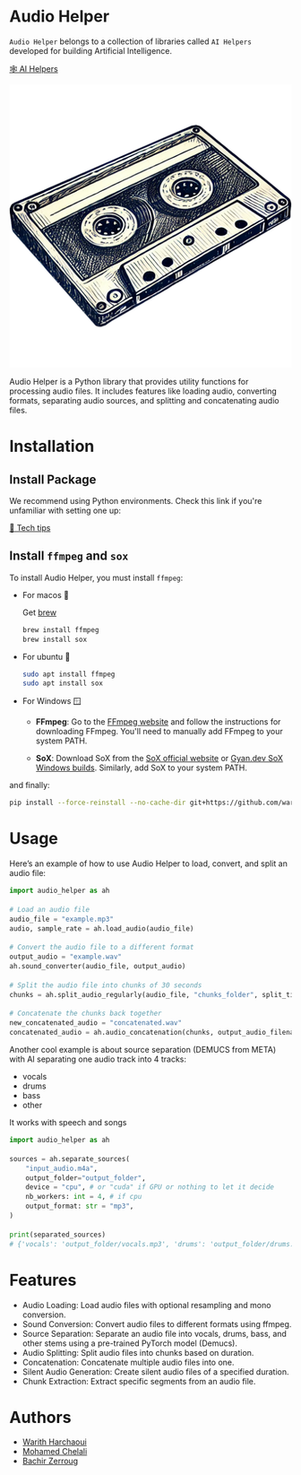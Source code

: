 # Audio Helper

`Audio Helper` belongs to a collection of libraries called `AI Helpers` developed for building Artificial Intelligence.

[🕸️ AI Helpers](https://harchaoui.org/warith/ai-helpers)

[![logo](logo.png)](https://harchaoui.org/warith/ai-helpers)

Audio Helper is a Python library that provides utility functions for processing audio files. It includes features like loading audio, converting formats, separating audio sources, and splitting and concatenating audio files.

# Installation

## Install Package

We recommend using Python environments. Check this link if you're unfamiliar with setting one up:

[🥸 Tech tips](https://harchaoui.org/warith/4ml/#install)

## Install `ffmpeg` and `sox`
To install Audio Helper, you must install `ffmpeg`:

- For macos 🍎
  
  Get [brew](https://brew.sh)
  ```bash
  brew install ffmpeg
  brew install sox
  ```
- For ubuntu 🐧
  ```bash
  sudo apt install ffmpeg
  sudo apt install sox
  ```
- For Windows 🪟
  - **FFmpeg**: Go to the [FFmpeg website](https://ffmpeg.org/download.html) and follow the instructions for downloading FFmpeg. You'll need to manually add FFmpeg to your system PATH.
  
  - **SoX**: Download SoX from the [SoX official website](http://sox.sourceforge.net/) or [Gyan.dev SoX Windows builds](https://www.gyan.dev/ffmpeg/builds/). Similarly, add SoX to your system PATH.


and finally:

```bash
pip install --force-reinstall --no-cache-dir git+https://github.com/warith-harchaoui/audio-helper.git@main
```

# Usage
Here’s an example of how to use Audio Helper to load, convert, and split an audio file:

```python
import audio_helper as ah

# Load an audio file
audio_file = "example.mp3"
audio, sample_rate = ah.load_audio(audio_file)

# Convert the audio file to a different format
output_audio = "example.wav"
ah.sound_converter(audio_file, output_audio)

# Split the audio file into chunks of 30 seconds
chunks = ah.split_audio_regularly(audio_file, "chunks_folder", split_time=30.0)

# Concatenate the chunks back together
new_concatenated_audio = "concatenated.wav"
concatenated_audio = ah.audio_concatenation(chunks, output_audio_filename = new_concatenated_audio)
```

Another cool example is about source separation (DEMUCS from META) with AI separating one audio track into 4 tracks:
- vocals
- drums
- bass
- other

It works with speech and songs

```python
import audio_helper as ah

sources = ah.separate_sources(
    "input_audio.m4a",
    output_folder="output_folder",
    device = "cpu", # or "cuda" if GPU or nothing to let it decide
    nb_workers: int = 4, # if cpu
    output_format: str = "mp3",
)

print(separated_sources)
# {'vocals': 'output_folder/vocals.mp3', 'drums': 'output_folder/drums.mp3', 'bass': 'output_folder/bass.mp3', 'other': 'output_folder/other.mp3'}
```

# Features
- Audio Loading: Load audio files with optional resampling and mono conversion.
- Sound Conversion: Convert audio files to different formats using ffmpeg.
- Source Separation: Separate an audio file into vocals, drums, bass, and other stems using a pre-trained PyTorch model (Demucs).
- Audio Splitting: Split audio files into chunks based on duration.
- Concatenation: Concatenate multiple audio files into one.
- Silent Audio Generation: Create silent audio files of a specified duration.
- Chunk Extraction: Extract specific segments from an audio file.

# Authors
 - [Warith Harchaoui](https://harchaoui.org/warith)
 - [Mohamed Chelali](https://mchelali.github.io)
 - [Bachir Zerroug](https://www.linkedin.com/in/bachirzerroug)

